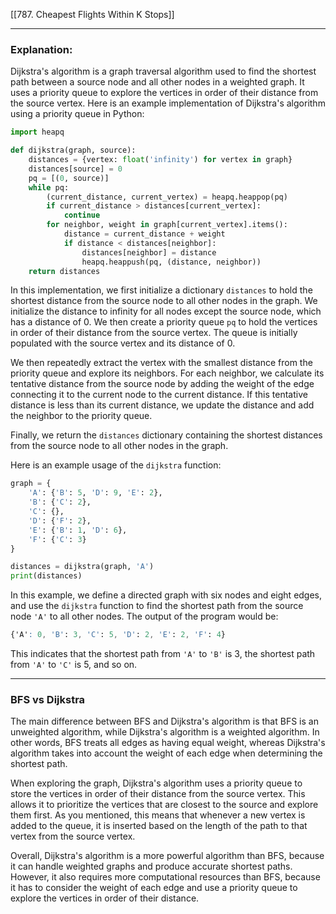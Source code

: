 [[787. Cheapest Flights Within K Stops]]


---

### Explanation:

Dijkstra's algorithm is a graph traversal algorithm used to find the shortest path between a source node and all other nodes in a weighted graph. It uses a priority queue to explore the vertices in order of their distance from the source vertex. Here is an example implementation of Dijkstra's algorithm using a priority queue in Python:

```python
import heapq

def dijkstra(graph, source):
    distances = {vertex: float('infinity') for vertex in graph}
    distances[source] = 0
    pq = [(0, source)]
    while pq:
        (current_distance, current_vertex) = heapq.heappop(pq)
        if current_distance > distances[current_vertex]:
            continue
        for neighbor, weight in graph[current_vertex].items():
            distance = current_distance + weight
            if distance < distances[neighbor]:
                distances[neighbor] = distance
                heapq.heappush(pq, (distance, neighbor))
    return distances
```

In this implementation, we first initialize a dictionary `distances` to hold the shortest distance from the source node to all other nodes in the graph. We initialize the distance to infinity for all nodes except the source node, which has a distance of 0. We then create a priority queue `pq` to hold the vertices in order of their distance from the source vertex. The queue is initially populated with the source vertex and its distance of 0.

We then repeatedly extract the vertex with the smallest distance from the priority queue and explore its neighbors. For each neighbor, we calculate its tentative distance from the source node by adding the weight of the edge connecting it to the current node to the current distance. If this tentative distance is less than its current distance, we update the distance and add the neighbor to the priority queue.

Finally, we return the `distances` dictionary containing the shortest distances from the source node to all other nodes in the graph.

Here is an example usage of the `dijkstra` function:

```python
graph = {
    'A': {'B': 5, 'D': 9, 'E': 2},
    'B': {'C': 2},
    'C': {},
    'D': {'F': 2},
    'E': {'B': 1, 'D': 6},
    'F': {'C': 3}
}

distances = dijkstra(graph, 'A')
print(distances)
```

In this example, we define a directed graph with six nodes and eight edges, and use the `dijkstra` function to find the shortest path from the source node `'A'` to all other nodes. The output of the program would be:

```css
{'A': 0, 'B': 3, 'C': 5, 'D': 2, 'E': 2, 'F': 4}
```

This indicates that the shortest path from `'A'` to `'B'` is 3, the shortest path from `'A'` to `'C'` is 5, and so on.

---

### BFS vs Dijkstra

The main difference between BFS and Dijkstra's algorithm is that BFS is an unweighted algorithm, while Dijkstra's algorithm is a weighted algorithm. In other words, BFS treats all edges as having equal weight, whereas Dijkstra's algorithm takes into account the weight of each edge when determining the shortest path.

When exploring the graph, Dijkstra's algorithm uses a priority queue to store the vertices in order of their distance from the source vertex. This allows it to prioritize the vertices that are closest to the source and explore them first. As you mentioned, this means that whenever a new vertex is added to the queue, it is inserted based on the length of the path to that vertex from the source vertex.

Overall, Dijkstra's algorithm is a more powerful algorithm than BFS, because it can handle weighted graphs and produce accurate shortest paths. However, it also requires more computational resources than BFS, because it has to consider the weight of each edge and use a priority queue to explore the vertices in order of their distance.